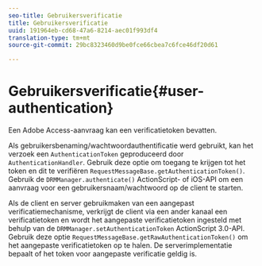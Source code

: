 ```yaml
---
seo-title: Gebruikersverificatie
title: Gebruikersverificatie
uuid: 191964eb-cd68-47a6-8214-aec01f993df4
translation-type: tm+mt
source-git-commit: 29bc8323460d9be0fce66cbea7c6fce46df20d61

---
```



# Gebruikersverificatie{#user-authentication}

Een Adobe Access-aanvraag kan een verificatietoken bevatten.

Als gebruikersbenaming/wachtwoordauthentificatie werd gebruikt, kan het verzoek een `AuthenticationToken` geproduceerd door `AuthenticationHandler`. Gebruik deze optie om toegang te krijgen tot het token en dit te verifiëren `RequestMessageBase.getAuthenticationToken()`. Gebruik de `DRMManager.authenticate()` ActionScript- of iOS-API om een aanvraag voor een gebruikersnaam/wachtwoord op de client te starten.

Als de client en server gebruikmaken van een aangepast verificatiemechanisme, verkrijgt de client via een ander kanaal een verificatietoken en wordt het aangepaste verificatietoken ingesteld met behulp van de `DRMManager.setAuthenticationToken` ActionScript 3.0-API. Gebruik deze optie `RequestMessageBase.getRawAuthenticationToken()` om het aangepaste verificatietoken op te halen. De serverimplementatie bepaalt of het token voor aangepaste verificatie geldig is.
